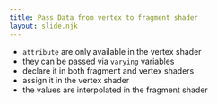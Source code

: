 ```yaml
---
title: Pass Data from vertex to fragment shader
layout: slide.njk
---
```

- `attribute` are only available in the vertex shader
- they can be passed via `varying` variables
- declare it in both fragment and vertex shaders
- assign it in the vertex shader
- the values are interpolated in the fragment shader
